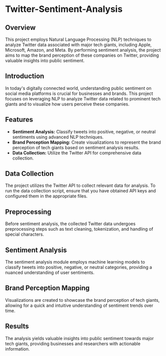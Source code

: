 # Twitter-Sentiment-Analysis

## Overview
This project employs Natural Language Processing (NLP) techniques to analyze Twitter data associated with major tech giants, including Apple, Microsoft, Amazon, and Meta. By performing sentiment analysis, the project aims to map the brand perception of these companies on Twitter, providing valuable insights into public sentiment.

## Introduction
In today's digitally connected world, understanding public sentiment on social media platforms is crucial for businesses and brands. This project focuses on leveraging NLP to analyze Twitter data related to prominent tech giants and to visualize how users perceive these companies.

## Features

- **Sentiment Analysis:** Classify tweets into positive, negative, or neutral sentiments using advanced NLP techniques.
- **Brand Perception Mapping:** Create visualizations to represent the brand perception of tech giants based on sentiment analysis results.
- **Data Collection:** Utilize the Twitter API for comprehensive data collection.

## Data Collection
The project utilizes the Twitter API to collect relevant data for analysis. To run the data collection script, ensure that you have obtained API keys and configured them in the appropriate files.

## Preprocessing
Before sentiment analysis, the collected Twitter data undergoes preprocessing steps such as text cleaning, tokenization, and handling of special characters.

## Sentiment Analysis
The sentiment analysis module employs machine learning models to classify tweets into positive, negative, or neutral categories, providing a nuanced understanding of user sentiments.

## Brand Perception Mapping
Visualizations are created to showcase the brand perception of tech giants, allowing for a quick and intuitive understanding of sentiment trends over time.

## Results
The analysis yields valuable insights into public sentiment towards major tech giants, providing businesses and researchers with actionable information.
